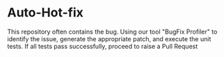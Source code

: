 # Auto-Hot-fix
This repository often contains the bug. Using our tool "BugFix Profiler" to identify the issue, generate the appropriate patch, and execute the unit tests. If all tests pass successfully, proceed to raise a Pull Request
